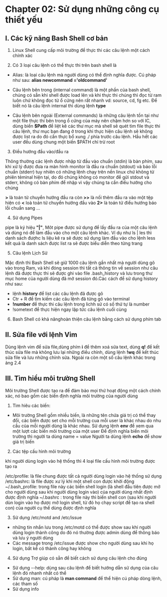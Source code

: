 # Chapter 02: Sử dụng những công cụ thiết yếu

## I. Các kỹ năng Bash Shell cơ bản

1. Linux Shell cung cấp môi trường để thực thi các câu lệnh một cách chính xác 

2. Có 3 loại câu lệnh có thể thực  thi trên bash shell là

  - Alias: là loại câu lệnh mà người dùng có thể định nghĩa  được. Cú pháp như sau: **alias newcommand ='oldcommand'**

  - Câu lệnh bên trong (internal command) là một phần của bash shell, chúng có sẵn khi shell được load lên và khi thực  thi chúng thì đọc từ ram luôn chứ không đọc từ ổ cứng nên rất nhanh vd: source, cd, fg etc. Để biết nó là câu lệnh internal thì dùng lệnh **type**
  
  - Câu lệnh bên ngoài (External commands) là những câu lệnh tồn tại như một file thực thi bên trong ổ cứng của máy nên chậm hơn so với IC, dùng biến **$Path** để liệt kê các thư mục mà shell sẽ quét tìm file thực thi câu lệnh, thư mục bạn đang ở trong khi thực hiện câu lệnh sẽ không được list ra do đó cần thực bổ xung ./ phía trước câu lệnh. Hầu hết các user đều dùng chung một biến $PATH chỉ trừ root
  
3. Điều hướng đầu vào/đầu ra

 Thông thường các lệnh được nhập từ đầu vào chuẩn (stdin) là bàn phím, sau khi xử lý được đưa ra màn hình monitor là đầu ra chuẩn (stdout) và báo lỗi chuẩn (stderr) tuy nhiên có những lệnh chạy trên nền linux chứ không từ phiên tẻminal hiện tại, do đó chúng không có monitor để gửi stdout và stderr, không có bàn phím để nhập vì vậy chúng ta cần điều hướng cho chúng 
 
**>** là toán tử chuyển hướng đầu ra còn **>>** là nối thêm đầu ra vào một tệp hiện có
**<** loà toán tử chuyển hướng đầu vào
**2>** là toán tử điều hướng báo lỗi chuẩn sang 
...

4. Sử dụng Pipes

pipe là ký hiệu **"|"**, Môt pipe được sử dụng để lấy đầu ra của một câu lệnh và dùng nó để làm đầu vào cho một câu lệnh khác. Ví dụ như ls | les thì danh sách đượhc ls liệu kê ra sẽ được sử  dụng làm đầu vào cho lệnh less kết quả là danh sách được list ra sẽ được biểu diễn theo từng trang 

5. Câu lệnh Lịch Sử

Mặc định thì Bash Shell sẽ giữ 1000 câu lệnh gần nhất mà người dùng gõ vào trong Ram, và khi đóng session thì tất cả thông tin về session như câu lệnh đã được thực thi sẽ được ghi vào file .bash_history và lưu trong thư mục home của người dùng đã mở session đó.Các cách để sử dụng history như sau:
  - lệnh **history** để list các câu lệnh đã được gõ
  - Ctr + R để tìm kiếm các câu lệnh đã từng gõ vào terminal
  - **!number** để thực thi câu lệnh trong lichh sử có số thứ tự là number
  - !sometext để thực hiện ngay lập tức câu lệnh cuối cùng 
  
 6. Bash Shell có khả nănghoàn thiện câu lệnh bằng cách sử dụng phím tab

## II. Sửa file với lệnh Vim

Dùng lệnh vim để sửa file,dùng phím **i** để thêm xoá sửa text, dùng **q!** để kết thúc sửa file mà không lưu lại những điều chỉnh, dùng lệnh **!wq** để kết thúc sửa file và lưu những chỉnh sửa. Ngoài ra còn một số câu lệnh khác trong ảng 2.4

## III. Tìm hiểu môi trường Shell

Môi trường Shell được tạo ra để đảm bảo mọi thứ hoạt động một cách chính xác, nó bao gồm các biến định nghĩa môi trường của người dùng 

 1. Tìm hiêu các biến:  
 
  - Môi trường Shell gồm nhiều biến, là những tên chứa giá trị có thể thay đổi, các biến được set cho mỗi trường cua mỗi user là khác nhau do nhu cầu của mỗi người dùng là khác nhau. Sử dụng lệnh **env** để xem qua một lượt các biến môi trường của một user
  Để định nghĩa biến môi trường thì người ta dùng name = value
  Người ta dùng lệnh **echo** để show giá trị biến
  
 2. Các tệp cấu hình môi trường 
 
 khi người dùng login vào hệ thống thì 4 loại file cấu hình môi trường được tạo ra 
 
 /etc/profile: là file chung được tất cả người dùng login vào hệ thống sử dụng
 /etc/bashrc: là file được xư lý khi một shell con được khởi động
 ~/.bash_profile: trong file này các biến shell login (là shell đầu tiên được mở cho người dùng sau khi người dùng login vào) của người dùng nhất định được định nghĩa
 ~/.bashrc : trong file này thì biến shell con (sau khi người dùn login vào họ được mở login shell, từ đó họ chạy script để tạo ra shell con) của người cụ thể dùng được định nghĩa
 
 3. Sử dụng /etc/motd and /etc/issue
  - những tin nhắn lưu trong /etc/motd có thể được show sau khi người dùng login thành công do đó nó thường được admin dùng để thông báo và lưu ý người dùng 
  - Các message trong /etc/issue được show cho người dùng sau khi họ login, bất kể có thành công hay không
  
  4. Sử dụng Trợ giúp có sẵn để biết cách sử dụng câu lệnh cho đúng 
  
  - Sử dụng --help: dùng sau câu lệnh để biết hướng dẫn sử dụng của câu lệnh đó nhanh nhất có thể 
  - Sử dụng man: cú pháp là **man command** để thể hiện cú pháp dòng lệnh, các tham số
  - Sử dụng info
